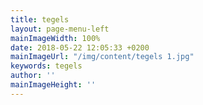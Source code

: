 ```yaml
---
title: tegels
layout: page-menu-left
mainImageWidth: 100%
date: 2018-05-22 12:05:33 +0200
mainImageUrl: "/img/content/tegels 1.jpg"
keywords: tegels
author: ''
mainImageHeight: ''
---
```

